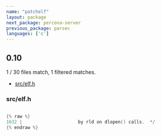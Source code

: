 ```yaml
---
name: "patchelf"
layout: package
next_package: percona-server
previous_package: parsec
languages: ['c']
---
```

## 0.10
1 / 30 files match, 1 filtered matches.

 - [src/elf.h](#srcelfh)

### src/elf.h

```c

{% raw %}
1632 | 					   by rld on dlopen() calls.  */
{% endraw %}

```